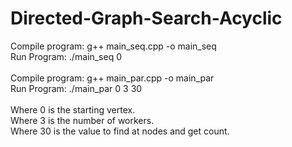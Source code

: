 # Directed-Graph-Search-Acyclic

Compile program: g++ main_seq.cpp -o main_seq <br/>
Run Program: ./main_seq 0<br/>
<br/>
Compile program: g++ main_par.cpp -o main_par <br/>
Run Program: ./main_par 0 3 30<br/>
<br/>
Where 0 is the starting vertex.<br/>
Where 3 is the number of workers.<br/>
Where 30 is the value to find at nodes and get count.<br/>
